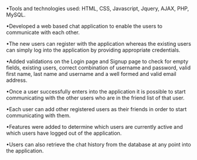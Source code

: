 •Tools and technologies used:
HTML, CSS, Javascript, Jquery, AJAX, PHP, MySQL.

•Developed a web based chat application to enable the users to communicate with each other.

•The new users can register with the application whereas the existing users can simply log into the application by providing appropriate credentials.

•Added validations on the Login page and Signup page to check for empty fields, existing users, correct combination of username and password, valid first name, last name and username and a well formed and valid email address.

•Once a user successfully enters into the application it is possible to start communicating with the other users who are in the friend list of that user.

•Each user can add other registered users as their friends in order to start communicating with them.

•Features were added to determine which users are currently active and which users have logged out of the application.

•Users can also retrieve the chat history from the database at any point into the application.
 

